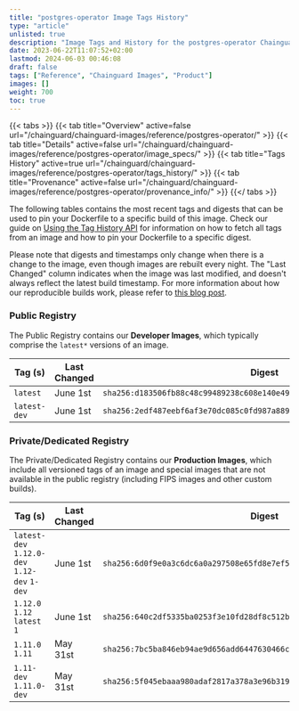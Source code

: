 ```yaml
---
title: "postgres-operator Image Tags History"
type: "article"
unlisted: true
description: "Image Tags and History for the postgres-operator Chainguard Image"
date: 2023-06-22T11:07:52+02:00
lastmod: 2024-06-03 00:46:08
draft: false
tags: ["Reference", "Chainguard Images", "Product"]
images: []
weight: 700
toc: true
---
```


{{< tabs >}}
{{< tab title="Overview" active=false url="/chainguard/chainguard-images/reference/postgres-operator/" >}}
{{< tab title="Details" active=false url="/chainguard/chainguard-images/reference/postgres-operator/image_specs/" >}}
{{< tab title="Tags History" active=true url="/chainguard/chainguard-images/reference/postgres-operator/tags_history/" >}}
{{< tab title="Provenance" active=false url="/chainguard/chainguard-images/reference/postgres-operator/provenance_info/" >}}
{{</ tabs >}}

The following tables contains the most recent tags and digests that can be used to pin your Dockerfile to a specific build of this image. Check our guide on [Using the Tag History API](/chainguard/chainguard-images/using-the-tag-history-api/) for information on how to fetch all tags from an image and how to pin your Dockerfile to a specific digest.

Please note that digests and timestamps only change when there is a change to the image, even though images are rebuilt every night. The "Last Changed" column indicates when the image was last modified, and doesn't always reflect the latest build timestamp. For more information about how our reproducible builds work, please refer to [this blog post](https://www.chainguard.dev/unchained/reproducing-chainguards-reproducible-image-builds).

### Public Registry
The Public Registry contains our **Developer Images**, which typically comprise the `latest*` versions of an image.

| Tag (s)       | Last Changed | Digest                                                                    |
|---------------|--------------|---------------------------------------------------------------------------|
|  `latest`     | June 1st     | `sha256:d183506fb88c48c99489238c608e140e492702cba834bd8f856ec4a947cb879b` |
|  `latest-dev` | June 1st     | `sha256:2edf487eebf6af3e70dc085c0fd987a8897965fcb207007bc96ce9f3822c236e` |


### Private/Dedicated Registry
The Private/Dedicated Registry contains our **Production Images**, which include all versioned tags of an image and special images that are not available in the public registry (including FIPS images and other custom builds).

| Tag (s)                                       | Last Changed | Digest                                                                    |
|-----------------------------------------------|--------------|---------------------------------------------------------------------------|
|  `latest-dev` `1.12.0-dev` `1.12-dev` `1-dev` | June 1st     | `sha256:6d0f9e0a3c6dc6a0a297508e65fd8e7ef5d367f8c1987430d33ffb8e7c3fae3f` |
|  `1.12.0` `1.12` `latest` `1`                 | June 1st     | `sha256:640c2df5335ba0253f3e10fd28df8c512bf04d1d11d125682204da9241840d96` |
|  `1.11.0` `1.11`                              | May 31st     | `sha256:7bc5ba846eb94ae9d656add6447630466c80bd3b329a445bac1d3bed070c6e91` |
|  `1.11-dev` `1.11.0-dev`                      | May 31st     | `sha256:5f045ebaaa980adaf2817a378a3e96b31983b4ef4e63ced05b5a0d9279a1b22b` |

